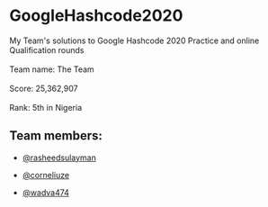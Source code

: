 # GoogleHashcode2020

My Team's solutions to Google Hashcode 2020 Practice and online Qualification rounds
<br/></br>
Team name: The Team <br/></br>
Score: 25,362,907 <br/></br>
Rank: 5th in Nigeria

## Team members:
 - [@rasheedsulayman](https://github.com/rasheedsulayman)

 - [@corneliuze](https://github.com/corneliuze) 

 - [@wadva474](https://github.com/wadva474) 
